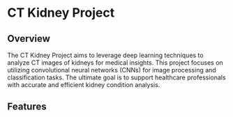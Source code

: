 # CT Kidney Project

## Overview

The CT Kidney Project aims to leverage deep learning techniques to analyze CT images of kidneys for medical insights. This project focuses on utilizing convolutional neural networks (CNNs) for image processing and classification tasks. The ultimate goal is to support healthcare professionals with accurate and efficient kidney condition analysis.

## Features
